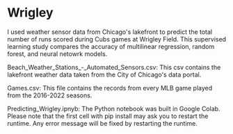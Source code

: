 # Wrigley
I used weather sensor data from Chicago's lakefront to predict the total number of runs scored during Cubs games at Wrigley Field. This supervised learning study compares the accuracy of multilinear regression, random forest, and neural netowrk models.

Beach_Weather_Stations_-_Automated_Sensors.csv: This csv contains the lakefront weather data taken from the City of Chicago's data portal.

Games.csv: This file contains the records from every MLB game played from the 2016-2022 seasons.

Predicting_Wrigley.ipnyb: The Python notebook was built in Google Colab. Please note that the first cell with pip install may ask you to restart the runtime. Any error message will be fixed by restarting the runtime.
